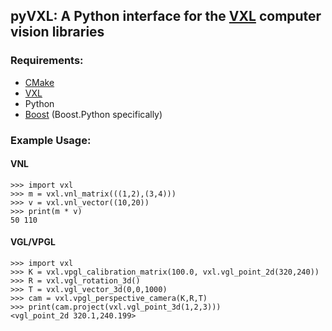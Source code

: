 ## pyVXL: A Python interface for the [VXL](https://github.com/vxl/vxl) computer vision libraries

### Requirements:
- [CMake](https://cmake.org)
- [VXL](https://github.com/vxl/vxl)
- Python
- [Boost](www.boost.org) (Boost.Python specifically)

### Example Usage:
#### VNL
```
>>> import vxl
>>> m = vxl.vnl_matrix(((1,2),(3,4)))
>>> v = vxl.vnl_vector((10,20))
>>> print(m * v)
50 110
```
#### VGL/VPGL
```
>>> import vxl
>>> K = vxl.vpgl_calibration_matrix(100.0, vxl.vgl_point_2d(320,240))
>>> R = vxl.vgl_rotation_3d()
>>> T = vxl.vgl_vector_3d(0,0,1000)
>>> cam = vxl.vpgl_perspective_camera(K,R,T)
>>> print(cam.project(vxl.vgl_point_3d(1,2,3)))
<vgl_point_2d 320.1,240.199>
```

